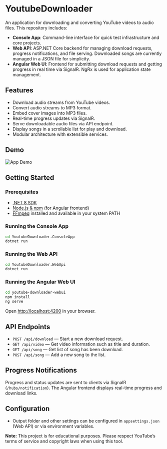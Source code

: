 # YoutubeDownloader

An application for downloading and converting YouTube videos to audio files. This repository includes:

- **Console App**: Command-line interface for quick test infrastructure and core projects.
- **Web API**: ASP.NET Core backend for managing download requests, progress notifications, and file serving. Downloaded songs are currently managed in a JSON file for simplicity.
- **Angular Web UI**: Frontend for submitting download requests and getting progress in real time via SignalR. NgRx is used for application state management.

## Features

- Download audio streams from YouTube videos.
- Convert audio streams to MP3 format.
- Embed cover images into MP3 files.
- Real-time progress updates via SignalR.
- Serve downloadable audio files via API endpoint.
- Display songs in a scrollable list for play and download.
- Modular architecture with extensible services.

## Demo

![App Demo](https://private-user-images.githubusercontent.com/101366262/494123273-2f48a10c-5b03-4e07-b692-11529a9c18c3.gif?jwt=eyJ0eXAiOiJKV1QiLCJhbGciOiJIUzI1NiJ9.eyJpc3MiOiJnaXRodWIuY29tIiwiYXVkIjoicmF3LmdpdGh1YnVzZXJjb250ZW50LmNvbSIsImtleSI6ImtleTUiLCJleHAiOjE3NTg4MzM4MjcsIm5iZiI6MTc1ODgzMzUyNywicGF0aCI6Ii8xMDEzNjYyNjIvNDk0MTIzMjczLTJmNDhhMTBjLTViMDMtNGUwNy1iNjkyLTExNTI5YTljMThjMy5naWY_WC1BbXotQWxnb3JpdGhtPUFXUzQtSE1BQy1TSEEyNTYmWC1BbXotQ3JlZGVudGlhbD1BS0lBVkNPRFlMU0E1M1BRSzRaQSUyRjIwMjUwOTI1JTJGdXMtZWFzdC0xJTJGczMlMkZhd3M0X3JlcXVlc3QmWC1BbXotRGF0ZT0yMDI1MDkyNVQyMDUyMDdaJlgtQW16LUV4cGlyZXM9MzAwJlgtQW16LVNpZ25hdHVyZT04OTcwOTBiNTU4MTJmZjExNDcwNjJhNjNkNzJmMTgwNGMxNTA0YmM0Y2E4NTBkYzNhMzg2MjAwZmQwNjYxMThkJlgtQW16LVNpZ25lZEhlYWRlcnM9aG9zdCJ9.xYwK4j3iS95zq5DDevmuJFX1j4m_wRyc3QT9lbqW1eY)

## Getting Started

### Prerequisites

- [.NET 8 SDK](https://dotnet.microsoft.com/download)
- [Node.js & npm](https://nodejs.org/) (for Angular frontend)
- [FFmpeg](https://ffmpeg.org/) installed and available in your system PATH

### Running the Console App

```sh
cd YoutubeDownloader.ConsoleApp
dotnet run
```

### Running the Web API

```sh
cd YoutubeDownloader.WebApi
dotnet run
```

### Running the Angular Web UI

```sh
cd youtube-downloader-webui
npm install
ng serve
```

Open [http://localhost:4200](http://localhost:4200) in your browser.

## API Endpoints

- `POST /api/download` — Start a new download request.
- `GET /api/video` — Get video information such as title and duration.
- `GET /api/song` — Get list of song has been download.
- `POST /api/song` — Add a new song to the list.

## Progress Notifications

Progress and status updates are sent to clients via SignalR (`/hubs/notification`). The Angular frontend displays real-time progress and download links.

## Configuration

- Output folder and other settings can be configured in `appsettings.json` (Web API) or via environment variables.

**Note:** This project is for educational purposes. Please respect YouTube’s terms of service and copyright laws when using this tool.
